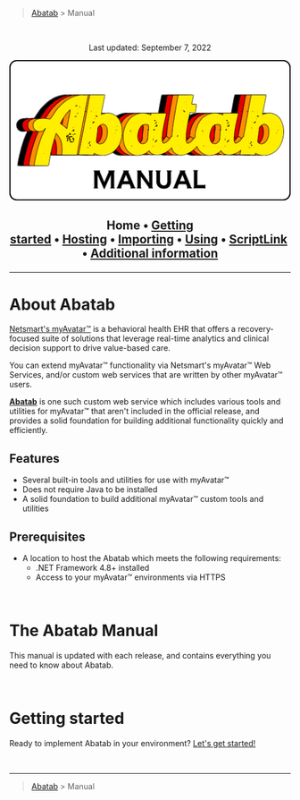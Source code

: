 <!-- A generic README template for a GitHub repository manual [b220829.094029]
     - All URLs should use reference-links added at the end of this documentation.
-->

<!-- BREADCRUMBS
     - Documentation breadcrumbs.
     - This should also be at the end of the documentation as well.
-->
> [Abatab][REPOSITORY-URL] > Manual

<br>
<div align="center">

  <!-- PROJECT LOGO
      - Project logo should be located at "./.github/Logos/ProjectLogo.png".
      - Short description of the project.
  -->

  Last updated: September 7, 2022

  ![MANUAL-LOGO][MANUAL-LOGO]

  <h2>

  Home&nbsp;&bull;&nbsp;[Getting started][MANUAL-GETTING-STARTED]&nbsp;&bull;&nbsp;[Hosting][MANUAL-HOSTING]&nbsp;&bull;&nbsp;[Importing][MANUAL-IMPORTING]&nbsp;&bull;&nbsp;[Using][MANUAL-USING]&nbsp;&bull;&nbsp;[ScriptLink][MANUAL-SCRIPTLINK]&nbsp;&bull;&nbsp;[Additional information][MANUAL-ADDITIONAL-INFORMATION]

  </h2>
</div>

***

# About Abatab

[Netsmart's myAvatar™][MYAVATAR] is a behavioral health EHR that offers a recovery-focused suite of solutions that leverage real-time analytics and clinical decision support to drive value-based care.

You can extend myAvatar™ functionality via Netsmart's myAvatar™ Web Services, and/or custom web services that are written by other myAvatar™ users.

[**Abatab**][REPOSITORY-URL] is one such custom web service which includes various tools and utilities for myAvatar™ that aren't included in the official release, and provides a solid foundation for building additional functionality quickly and efficiently.

## Features

* Several built-in tools and utilities for use with myAvatar™
* Does not require Java to be installed
* A solid foundation to build additional myAvatar™ custom tools and utilities

## Prerequisites

* A location to host the Abatab which meets the following requirements:
  * .NET Framework 4.8+ installed
  * Access to your myAvatar™ environments via HTTPS

<br>

# The Abatab Manual

This manual is updated with each release, and contains everything you need to know about Abatab.

<br>

# Getting started

Ready to implement Abatab in your environment? [Let's get started!][MANUAL-GETTING-STARTED]

<!-- REFERENCE LINKS: REPOSITORY
     These reference links should be standard across all project documentation.
-->
[REPOSITORY-URL]: https://github.com/spectrum-health-systems/Abatab
[REPOSITORY-LOGO]: ../../.github/Logos/ProjectLogo.png

<!-- REFERENCE LINKS: REPOSITORY DOCUMENTATION
     These reference links should be standard across all project documentation.
-->
[MANUAL-LOGO]: ./Images/ManualLogo.png
[MANUAL]: ./Documentation/Manual/Manual.md
[MANUAL-GETTING-STARTED]: ./Documentation/Manual/Manual-Getting-Started.md
[MANUAL-HOSTING]: ./Documentation/Manual/Manual-Hosting-Abatab.md
[MANUAL-IMPORTING]: ./Documentation/Manual/Manual-Importing-Abatab.md
[MANUAL-USING]: ./Documentation/Manual/Manual-Using-Abatab.md
[MANUAL-SCRIPTLINK]: ./Documentation/Manual/Manual-ScriptLink.md
[MANUAL-ADDITIONAL-INFORMATION]: ./Documentation/Manual/Manual-Additional-Information.md

<!-- REFERENCE LINKS: DOCUMENT SPECIFIC
     These reference links should be standard across all project documentation.
-->
[MYAVATAR]: https://www.ntst.com/Solutions-and-Services/Offerings/myAvatar

<!-- BREADCRUMBS
     - Documentation breadcrumbs. This should also be at the start of the documentation as well.
-->
<br>

***

> [Abatab][REPOSITORY-URL] > Manual